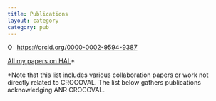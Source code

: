 ```yaml
---
title: Publications
layout: category
category: pub
---
```


<div itemscope itemtype="https://schema.org/Person"><a itemprop="sameAs" content="https://orcid.org/0000-0002-4822-165X" href="https://orcid.org/0000-0002-4822-165X" target="orcid.widget" rel="me noopener noreferrer" style="vertical-align:top;"><img src="https://info.orcid.org/wp-content/uploads/2019/11/orcid_16x16.png" style="width:1em;margin-right:.5em;" alt="ORCID iD icon">https://orcid.org/0000-0002-9594-9387</a></div>

[All my papers on HAL](https://ui.adsabs.harvard.edu/search/p_=0&q=author%3A%22Farrens%2C%20S.%22%20AND%20database%3Aastronomy&sort=date%20desc%2C%20bibcode%20desc)*

*Note that this list includes various collaboration papers or work not directly related to CROCOVAL. The list below gathers publications acknowledging ANR CROCOVAL.
